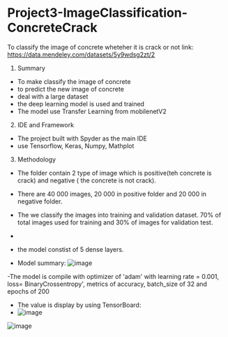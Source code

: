 # Project3-ImageClassification-ConcreteCrack
To classify the image of concrete wheteher it is crack or not
 link: https://data.mendeley.com/datasets/5y9wdsg2zt/2
 
 
 1. Summary
 - To make classify the image of concrete
 - to predict the new image of concrete
 - deal with a large dataset
 - the deep learning model is used and trained
 - The model use Transfer Learning from mobilenetV2

2. IDE and Framework
- The project built with Spyder as the main IDE
- use Tensorflow, Keras, Numpy, Mathplot

3. Methodology
- The folder contain 2 type of image which is positive(teh concrete is crack) and negative ( the concrete is not crack).
- There are 40 000 images, 20 000 in positive folder and 20 000 in negative folder.
- The we classify the images into training and validation dataset. 70% of total images used for training and 30% of images for validation test.
- 


- the model constist of 5 dense layers. 
- Model summary:
![image](https://user-images.githubusercontent.com/73817610/175441144-f6fafeba-43f6-4319-86ac-c5ca0099513d.png)



-The model is compile with optimizer of 'adam' with learning rate = 0.001, loss= BinaryCrossentropy', metrics of accuracy, batch_size of 32 and epochs of 200
- The value is display by using TensorBoard:
- ![image](https://user-images.githubusercontent.com/73817610/175440981-0a8b8a63-ebb4-4260-94d2-fb949a20e101.png)


![image](https://user-images.githubusercontent.com/73817610/175440728-ddd1fd46-2706-4a09-857e-b45ad99b5122.png)
